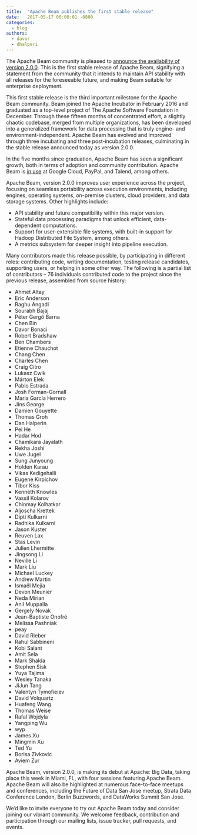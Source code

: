 ```yaml
---
title:  "Apache Beam publishes the first stable release"
date:   2017-05-17 00:00:01 -0800
categories:
  - blog
authors:
  - davor
  - dhalperi
---
```

<!--
Licensed under the Apache License, Version 2.0 (the "License");
you may not use this file except in compliance with the License.
You may obtain a copy of the License at

http://www.apache.org/licenses/LICENSE-2.0

Unless required by applicable law or agreed to in writing, software
distributed under the License is distributed on an "AS IS" BASIS,
WITHOUT WARRANTIES OR CONDITIONS OF ANY KIND, either express or implied.
See the License for the specific language governing permissions and
limitations under the License.
-->

The Apache Beam community is pleased to [announce the availability of version 2.0.0](https://blogs.apache.org/foundation/entry/the-apache-software-foundation-announces12). This is the first stable release of Apache Beam, signifying a statement from the community that it intends to maintain API stability with all releases for the foreseeable future, and making Beam suitable for enterprise deployment.

<!--more-->

This first stable release is the third important milestone for the Apache Beam community. Beam joined the Apache Incubator in February 2016 and graduated as a top-level project of The Apache Software Foundation in December. Through these fifteen months of concentrated effort, a slightly chaotic codebase, merged from multiple organizations, has been developed into a generalized framework for data processing that is truly engine- and environment-independent. Apache Beam has evolved and improved through three incubating and three post-incubation releases, culminating in the stable release announced today as version 2.0.0.
 
In the five months since graduation, Apache Beam has seen a significant growth, both in terms of adoption and community contribution. Apache Beam is [in use](https://blogs.apache.org/foundation/entry/the-apache-software-foundation-announces12) at Google Cloud, PayPal, and Talend, among others.
 
Apache Beam, version 2.0.0 improves user experience across the project, focusing on seamless portability across execution environments, including engines, operating systems, on-premise clusters, cloud providers, and data storage systems. Other highlights include:

* API stability and future compatibility within this major version.
* Stateful data processing paradigms that unlock efficient, data-dependent computations.
* Support for user-extensible file systems, with built-in support for Hadoop Distributed File System, among others.
* A metrics subsystem for deeper insight into pipeline execution.

Many contributors made this release possible, by participating in different roles: contributing code, writing documentation, testing release candidates, supporting users, or helping in some other way. The following is a partial list of contributors – 76 individuals contributed code to the project since the previous release, assembled from source history:

* Ahmet Altay
* Eric Anderson
* Raghu Angadi
* Sourabh Bajaj
* Péter Gergő Barna
* Chen Bin
* Davor Bonaci
* Robert Bradshaw
* Ben Chambers
* Etienne Chauchot
* Chang Chen
* Charles Chen
* Craig Citro
* Lukasz Cwik
* Márton Elek
* Pablo Estrada
* Josh Forman-Gornall
* Maria García Herrero
* Jins George
* Damien Gouyette
* Thomas Groh
* Dan Halperin
* Pei He
* Hadar Hod
* Chamikara Jayalath
* Rekha Joshi
* Uwe Jugel
* Sung Junyoung
* Holden Karau
* Vikas Kedigehalli
* Eugene Kirpichov
* Tibor Kiss
* Kenneth Knowles
* Vassil Kolarov
* Chinmay Kolhatkar
* Aljoscha Krettek
* Dipti Kulkarni
* Radhika Kulkarni
* Jason Kuster
* Reuven Lax
* Stas Levin
* Julien Lhermitte
* Jingsong Li
* Neville Li
* Mark Liu
* Michael Luckey
* Andrew Martin
* Ismaël Mejía
* Devon Meunier
* Neda Mirian
* Anil Muppalla
* Gergely Novak
* Jean-Baptiste Onofré
* Melissa Pashniak
* peay
* David Rieber
* Rahul Sabbineni
* Kobi Salant
* Amit Sela
* Mark Shalda
* Stephen Sisk
* Yuya Tajima
* Wesley Tanaka
* JiJun Tang
* Valentyn Tymofieiev
* David Volquartz
* Huafeng Wang
* Thomas Weise
* Rafal Wojdyla
* Yangping Wu
* wyp
* James Xu
* Mingmin Xu
* Ted Yu
* Borisa Zivkovic
* Aviem Zur

Apache Beam, version 2.0.0, is making its debut at Apache: Big Data, taking place this week in Miami, FL, with four sessions featuring Apache Beam. Apache Beam will also be highlighted at numerous face-to-face meetups and conferences, including the Future of Data San Jose meetup, Strata Data Conference London, Berlin Buzzwords, and DataWorks Summit San Jose.
 
We’d like to invite everyone to try out Apache Beam today and consider joining our vibrant community. We welcome feedback, contribution and participation through our mailing lists, issue tracker, pull requests, and events.
